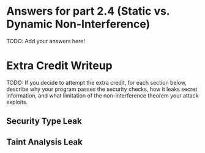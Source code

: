# Answers for part 2.4 (Static vs. Dynamic Non-Interference)

TODO: Add your answers here!


# Extra Credit Writeup

TODO: 
If you decide to attempt the extra credit, for each section below, describe why
your program passes the security checks, how it leaks secret information, and
what limitation of the non-interference theorem your attack exploits.

## Security Type Leak

## Taint Analysis Leak
